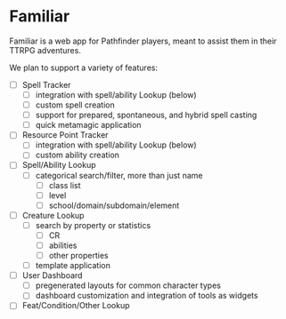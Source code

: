 # Familiar

Familiar is a web app for Pathfinder players, meant to assist them in their TTRPG adventures.

We plan to support a variety of features:

- [ ] Spell Tracker
  - [ ] integration with spell/ability Lookup (below)
  - [ ] custom spell creation
  - [ ] support for prepared, spontaneous, and hybrid spell casting
  - [ ] quick metamagic application
- [ ] Resource Point Tracker
  - [ ] integration with spell/ability Lookup (below)
  - [ ] custom ability creation
- [ ] Spell/Ability Lookup
  - [ ] categorical search/filter, more than just name
    - [ ] class list
    - [ ] level
    - [ ] school/domain/subdomain/element
- [ ] Creature Lookup
  - [ ] search by property or statistics
    - [ ] CR
    - [ ] abilities
    - [ ] other properties
  - [ ] template application
- [ ] User Dashboard
  - [ ] pregenerated layouts for common character types
  - [ ] dashboard customization and integration of tools as widgets
- [ ] Feat/Condition/Other Lookup

